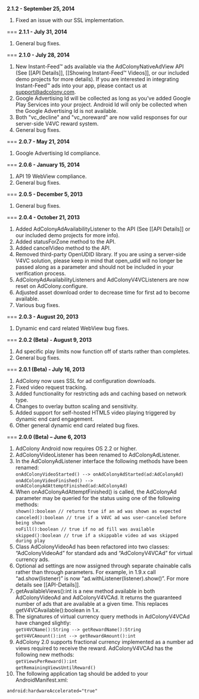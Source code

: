 **2.1.2 - September 25, 2014**<br>
1. Fixed an issue with our SSL implementation.

===
**2.1.1 - July 31, 2014**<br>
1. General bug fixes.

===
**2.1.0 - July 28, 2014**<br>
1. New Instant-Feed™ ads available via the AdColonyNativeAdView API (See [[API Details]], [[Showing Instant-Feed™ Videos]], or our included demo projects for more details). If you are interested in integrating Instant-Feed™ ads into your app, please contact us at support@adcolony.com.<br>
2. Google Advertising Id will be collected as long as you've added Google Play Services into your project. Android Id will only be collected when the Google Advertising Id is not available.<br>
3. Both "vc_decline" and "vc_noreward" are now valid responses for our server-side V4VC reward system.<br>
4. General bug fixes.

===
**2.0.7 - May 21, 2014**<br>
1. Google Advertising Id compliance.

===
**2.0.6 - January 15, 2014**<br>
1. API 19 WebView compliance.<br>
2. General bug fixes.

===
**2.0.5 - December 5, 2013**<br>
1. General bug fixes.

===
**2.0.4 - October 21, 2013**<br>
1. Added AdColonyAdAvailabilityListener to the API (See [[API Details]] or our included demo projects for more info).<br>
2. Added statusForZone method to the API.<br>
3. Added cancelVideo method to the API.<br>
4. Removed third-party OpenUDID library. If you are using a server-side V4VC solution, please keep in mind that open_udid will no longer be passed along as a parameter and should not be included in your verification process.<br>
5. AdColonyAdAvailabilityListeners and AdColonyV4VCListeners are now reset on AdColony.configure.<br>
6. Adjusted asset download order to decrease time for first ad to become available. <br>
7. Various bug fixes. 

===
**2.0.3 - August 20, 2013**<br>
1. Dynamic end card related WebView bug fixes.

===
**2.0.2 (Beta) - August 9, 2013**<br>
1. Ad specific play limits now function off of starts rather than completes.<br>
2. General bug fixes.

===
**2.0.1 (Beta) - July 16, 2013**<br>
1. AdColony now uses SSL for ad configuration downloads.<br>
2. Fixed video request tracking.<br>
3. Added functionality for restricting ads and caching based on network type.<br>
4. Changes to overlay button scaling and sensitivity.<br>
5. Added support for self-hosted HTML5 video playing triggered by dynamic end card engagement.<br>
6. Other general dynamic end card related bug fixes.

===
**2.0.0 (Beta) – June 6, 2013** <br>
1. AdColony Android now requires OS 2.2 or higher.<br>
2. AdColonyVideoListener has been renamed to AdColonyAdListener.<br>
3. In the AdColonyAdListener interface the following methods have been renamed:<br>
`onAdColonyVideoStarted() --­> onAdColonyAdStarted(ad:AdColonyAd)`<br>
`onAdColonyVideoFinished() ­--> onAdColonyAdAttemptFinished(ad:AdColonyAd)`<br>
4. When onAdColonyAdAttemptFinished() is called, the AdColonyAd parameter may be
queried for the status using one of the following methods:<br>
`shown():boolean // returns true if an ad was shown as expected`<br> 
`canceled():boolean // true if a V4VC ad was user-­canceled before being shown`<br> 
`noFill():boolean // true if no ad fill was available`<br>
`skipped():boolean // true if a skippable video ad was skipped during play`<br>
5. Class AdColonyVideoAd has been refactored into two classes: “AdColonyVideoAd” for
standard ads and “AdColonyV4VCAd” for virtual currency ads.<br>
6. Optional ad settings are now assigned through separate chainable calls rather than
through parameters. For example, in 1.9.x call “ad.show(listener)” is now “ad.withListener(listener).show()”. For more details see [[API-Details]].<br>
7. getAvailableViews():int is a new method available in both AdColonyVideoAd and
AdColonyV4VCAd. It returns the guaranteed number of ads that are available at a given
time. This replaces getV4VCAvailable():boolean in 1.x.<br>
8. The signatures of virtual currency query methods in AdColonyV4VCAd have changed
slightly:<br>
`getV4VCName():String --­> getRewardName():String`<br>
`getV4VCAmount():int --­> getRewardAmount():int`<br>
9. AdColony 2.0 supports fractional currency implemented as a number ad views required to receive the reward. AdColonyV4VCAd has the following new methods:<br>
`getViewsPerReward():int`<br>
`getRemainingViewsUntilReward()`<br>
10. The following application tag should be added to your AndroidManifest.xml:
```xml
android:hardwareAccelerated="true"
```